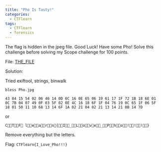 ```yaml
---
title: "Pho Is Tasty!"
categories:
  - CTFlearn
tags:
  - CTFlearn
  - forensics
---
```


The flag is hidden in the jpeg file. Good Luck! Have some Pho! Solve this challenge before solving my Scope challenge for 100 points.

File: [THE_FILE](https://github.com/Yorzaren/ctf/raw/master/CTFlearn/problem-files/Pho.jpg "Download file")

Solution: 

Tried exiftool, strings, binwalk

`bless Pho.jpg`

`43 04 15 54 02 06 46 14 0D 6C 16 0E 65 06 19 61 17 1F 72 1B 18 6E 01 0C 7B 04 07 49 0F 03 5F 02 0E 4C 16 18 6F 1F 04 76 19 0C 65 1F 06 5F 18 01 50 11 10 68 13 14 6F 1A 02 21 04 02 21 13 14 21 0B 14 7D`

or 

`CTF
learn{I_Love_Pho!!!}`

Remove everything but the letters.

Flag: `CTFlearn{I_Love_Pho!!!}`